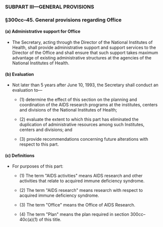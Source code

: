 ### SUBPART III—GENERAL PROVISIONS

### §300cc–45. General provisions regarding Office
#### (a) Administrative support for Office
* The Secretary, acting through the Director of the National Institutes of Health, shall provide administrative support and support services to the Director of the Office and shall ensure that such support takes maximum advantage of existing administrative structures at the agencies of the National Institutes of Health.

#### (b) Evaluation
* Not later than 5 years after June 10, 1993, the Secretary shall conduct an evaluation to—

  * (1) determine the effect of this section on the planning and coordination of the AIDS research programs at the institutes, centers and divisions of the National Institutes of Health;

  * (2) evaluate the extent to which this part has eliminated the duplication of administrative resources among such Institutes, centers and divisions; and

  * (3) provide recommendations concerning future alterations with respect to this part.

#### (c) Definitions
* For purposes of this part:

  * (1) The term "AIDS activities" means AIDS research and other activities that relate to acquired immune deficiency syndrome.

  * (2) The term "AIDS research" means research with respect to acquired immune deficiency syndrome.

  * (3) The term "Office" means the Office of AIDS Research.

  * (4) The term "Plan" means the plan required in section 300cc–40c(a)(1) of this title.